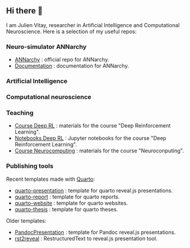 ## Hi there 👋

I am Julien Vitay, researcher in Artificial Intelligence and Computational Neuroscience. Here is a selection of my useful repos:

### Neuro-simulator ANNarchy

* [ANNarchy](https://github.com/ANNarchy/ANNarchy) : official repo for ANNarchy.
* [Documentation](https://github.com/ANNarchy/ANNarchy.github.io) : documentation for ANNarchy.

### Artificial Intelligence

### Computational neuroscience

### Teaching

* [Course Deep RL](https://github.com/vitay/course-deeprl) : materials for the course "Deep Reinforcement Learning".
* [Notebooks Deep RL](https://github.com/vitay/notebooks-deeprl) : Jupyter notebooks for the course "Deep Reinforcement Learning".
* [Course Neurocomputing](https://github.com/vitay/course-neurocomputing) : materials for the course "Neuroconputing".

### Publishing tools

Recent templates made with [Quarto](https://quarto.org/):

* [quarto-presentation](https://github.com/vitay/quarto-presentation) : template for quarto reveal.js presentations.
* [quarto-report](https://github.com/vitay/quarto-report) : template for quarto reports.
* [quarto-website](https://github.com/vitay/quarto-website) : template for quarto websites.
* [quarto-thesis](https://github.com/vitay/quarto-thesis) : template for quarto theses.

Older templates:

* [PandocPresentation](https://github.com/vitay/PandocPresentation) : template for Pandoc reveal.js presentations.
* [rst2reveal](https://github.com/vitay/rst2reveal) : RestructuredText to reveal.js presentation tool.
